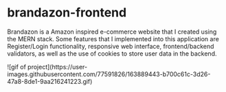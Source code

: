 <h1>brandazon-frontend</h1>
<p>Brandazon is a Amazon inspired e-commerce website that I created using the MERN stack. Some features that I implemented into this application are Register/Login functionality, responsive web interface, frontend/backend validators, as well as the use of cookies to store user data in the backend.</p>
![gif of project](https://user-images.githubusercontent.com/77591826/163889443-b700c61c-3d26-47a8-8de1-9aa216241223.gif)
